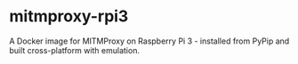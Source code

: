 # mitmproxy-rpi3
A Docker image for MITMProxy on Raspberry Pi 3 - installed from PyPip and built cross-platform with emulation.
